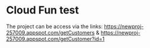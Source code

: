 # Cloud Fun test
The project can be access via the links: https://newproj-257009.appspot.com/getCustomers & https://newproj-257009.appspot.com/getCustomer?id=1
